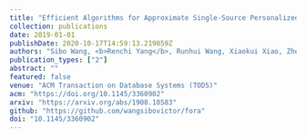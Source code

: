 ```yaml
---
title: "Efficient Algorithms for Approximate Single-Source Personalized PageRank Queries"
collection: publications
date: 2019-01-01
publishDate: 2020-10-17T14:59:13.219059Z
authors: "Sibo Wang, <b>Renchi Yang</b>, Runhui Wang, Xiaokui Xiao, Zhewei Wei, Wenqing Lin, Yin Yang, Nan Tang"
publication_types: ["2"]
abstract: ""
featured: false
venue: "ACM Transaction on Database Systems (TODS)"
acm: "https://doi.org/10.1145/3360902"
arxiv: "https://arxiv.org/abs/1908.10583"
github: "https://github.com/wangsibovictor/fora"
doi: "10.1145/3360902"
---
```

